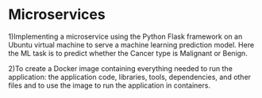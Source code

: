 # Microservices

1)Implementing a microservice using the Python Flask framework on an Ubuntu virtual
machine to serve a machine learning prediction model. Here the ML task is to predict whether the Cancer type is Malignant or Benign.

2)To create a Docker image containing everything needed to run the application: the
application code, libraries, tools, dependencies, and other files and to use the image to run
the application in containers.
